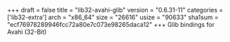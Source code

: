 +++
draft = false
title = "lib32-avahi-glib"
version = "0.6.31-11"
categories = ['lib32-extra']
arch = "x86_64"
size = "26616"
usize = "90633"
sha1sum = "ecf76978289946fcc72a80e7c073e98265daca12"
+++
Glib bindings for Avahi (32-Bit)